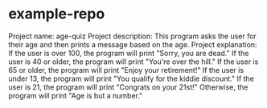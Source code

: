 # example-repo
Project name: age-quiz
Project description: This program asks the user for their age and then prints a message based on the age.
Project explanation:
  If the user is over 100, the program will print "Sorry, you are dead."
  If the user is 40 or older, the program will print "You're over the hill."
  If the user is 65 or older, the program will print "Enjoy your retirement!"
  If the user is under 13, the program will print "You qualify for the kiddie discount."
  If the user is 21, the program will print "Congrats on your 21st!"
  Otherwise, the program will print "Age is but a number."
